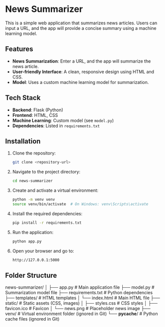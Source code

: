 # News Summarizer

This is a simple web application that summarizes news articles. Users can input a URL, and the app will provide a concise summary using a machine learning model.

## Features

- **News Summarization**: Enter a URL, and the app will summarize the news article.
- **User-friendly Interface**: A clean, responsive design using HTML and CSS.
- **Model**: Uses a custom machine learning model for summarization.

## Tech Stack

- **Backend**: Flask (Python)
- **Frontend**: HTML, CSS
- **Machine Learning**: Custom model (see `model.py`)
- **Dependencies**: Listed in `requirements.txt`


## Installation

1. Clone the repository:
   ```bash
   git clone <repository-url>

2. Navigate to the project directory:
   ```bash
   cd news-summarizer
   
3. Create and activate a virtual environment:
   ```bash
   python -m venv venv
   source venv/bin/activate  # On Windows: venv\Scripts\activate
4. Install the required dependencies:
   ```bash
   pip install -r requirements.txt

5. Run the application:
   ```bash
   python app.py
6. Open your browser and go to:
   ```bash
   http://127.0.0.1:5000

## Folder Structure
news-summarizer/
│
├── app.py                  # Main application file
├── model.py                # Summarization model file
├── requirements.txt        # Python dependencies
├── templates/              # HTML templates
│   └── index.html          # Main HTML file
├── static/                 # Static assets (CSS, images)
│   ├── styles.css          # CSS styles
│   ├── favicon.ico         # Favicon
│   └── news.png            # Placeholder news image
├── venv/                   # Virtual environment folder (ignored in Git)
└── __pycache__/            # Python cache files (ignored in Git)
